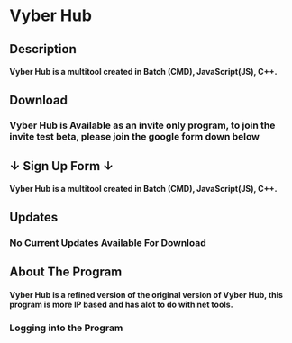 # Vyber Hub

## Description
#### Vyber Hub is a multitool created in Batch (CMD), JavaScript(JS), C++.

## Download
### Vyber Hub is Available as an invite only program, to join the invite test beta, please join the google form down below
## ↓ Sign Up Form ↓


#### Vyber Hub is a multitool created in Batch (CMD), JavaScript(JS), C++.

## Updates

### No Current Updates Available For Download


## About The Program

#### Vyber Hub is a refined version of the original version of Vyber Hub, this program is more IP based and has alot to do with net tools.

### Logging into the Program

## 




